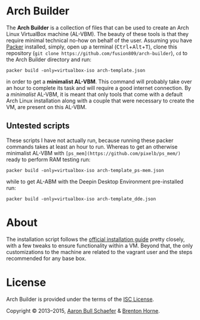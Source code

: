 # Arch Builder
The **Arch Builder** is a collection of files that can be used to create an Arch Linux VirtualBox machine (AL-VBM). The beauty of these tools is that they require minimal technical no-how on behalf of the user. Assuming you have [Packer](https://packer.io) installed, simply, open up a terminal (<kbd>Ctrl</kbd>+<kbd>Alt</kbd>+<kbd>T</kbd>), clone this repository (`git clone https://github.com/fusion809/arch-builder`), `cd` to the Arch Builder directory and run:

    packer build -only=virtualbox-iso arch-template.json

in order to get a **minimalist AL-VBM**. This command will probably take over an hour to complete its task and will require a good internet connection. By a *minimalist* AL-VBM, it is meant that only tools that come with a default Arch Linux installation along with a couple that were necessary to create the VM, are present on this AL-VBM.

## Untested scripts
These scripts I have not actually run, because running these packer commands takes at least an hour to run. Whereas to get an otherwise minimalist AL-VBM with `[ps_mem](https://github.com/pixelb/ps_mem/)` ready to perform RAM testing run:

    packer build -only=virtualbox-iso arch-template_ps-mem.json

while to get AL-ABM with the Deepin Desktop Environment pre-installed run:

    packer build -only=virtualbox-iso arch-template_dde.json

# About
The installation script follows the
[official installation guide](https://wiki.archlinux.org/index.php/Installation_Guide)
pretty closely, with a few tweaks to ensure functionality within a VM. Beyond
that, the only customizations to the machine are related to the vagrant user
and the steps recommended for any base box.

# License
Arch Builder is provided under the terms of the
[ISC License](https://en.wikipedia.org/wiki/ISC_license).

Copyright &copy; 2013&#8211;2015, [Aaron Bull Schaefer](mailto:aaron@elasticdog.com) & [Brenton Horne](mailto:brentonhorne77@gmail.com).
